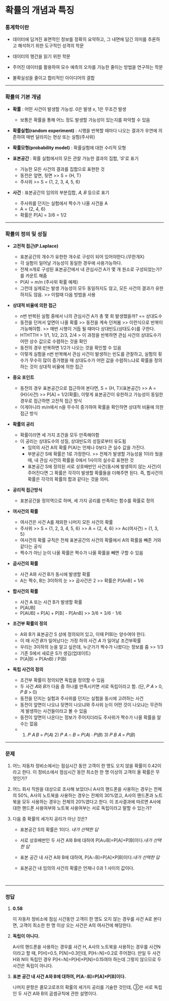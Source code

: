 # 확률의 개념과 특징



### 통계학이란

- 데이터에 담겨진 표면적인 정보를 정확히 요약하고, 그 내면에 담긴 의미를 추론하고 해석하기 위한 도구적인 성격의 학문

- 데이터의 행간을 읽기 위한 학문
- 주어진 데이터를 활용하여 모수 예측의 오차를 가능한 줄이는 방법을 연구하는 학문
- 불확실성을 줄이고 합리적인 아이디어의 결합



---



### 확률의 기본 개념

- **확률** : 어떤 사건이 발생할 가능성. 0은 발생 x, 1은 무조건 발생
  - 보통은 확률을 통해 어느 정도 발생할 가능성이 있는지를 파악할 수 있음

- **확률실험(random experiment)** : 시행을 반복할 때마다 나오는 결과가 우연에 의존하여 매번 달라지는 현상 또는 실험(주사위)
- **확률모형(probability model)** : 확률실험에 대한 수리적 모형
- **표본공간** : 확률 실험에서의 모든 관찰 가능한 결과의 집합, '𝑆'로 표기
  - 가능한 모든 사건의 결과를 집합으로 표현한 것
  - 동전은 앞면, 뒷면 >> S = {H, T}
  - 주사위 >> S = {1, 2, 3, 4, 5, 6}
- **사건** : 표본공간의 임의의 부분집합, 𝐴, 𝐵 등으로 표기
  - 주사위를 던지는 실험에서 짝수가 나올 사건을 A
  - A = {2, 4, 6}
  - 확률은 P[A] = 3/6 = 1/2



---



### 확률의 정의 및 성질

- **고전적 접근(P.Laplace)**
  - 표본공간의 개수가 유한한 개수로 구성이 되어 있어야한다.(무한개X)
  - 각 실험이 일어날 가능성이 동일한 경우에 사용가능하다.
  - 전체 n개로 구성된 표본공간에서 내 관심사건 A가 몇 개 원소로 구성되었는가?를 카운트 해줌
  - P(A) = m/n (주사위 확률 예제)
  - 그런데 실제로는 발생 가능성이 모두 동일하지도 않고, 모든 사건의 결과가 유한하지도 않음. >> 이럴때 다음 방법을 사용
- **상대적 비율에 의한 접근**
  - n번 반복된 실험 중에서 나의 관심사건 A가 총 몇 회 발생했을까? == 상대도수
  - 동전을 던져서 앞면이 나올 확률 >> 동전을 계속 던져봄 >> 이런식으로 반복이 가능해야함. >> 매번 시행이 거듭 될 때마다 상대빈도(상대도수)를 구한다. 
  - HTHTTH > 1/1, 1/2, 2/3, 2/4 > 이 과정을 반복하면 관심 사건의 상대도수가 어떤 상수 값으로 수렴하는 것을 확인
  - 동전의 경우 반복하면 1/2가 나오는 것을 확인할 수 있음
  - 이렇게 실험을 n번 반복해서 관심 사건이 발생하는 빈도를 관찰하고, 실험의 횟수가 무수히 많이 증가했을 때 상대도수가 어떤 값을 수렴하느냐로 확률을 정의하는 것이 상대적 비율에 의한 접근
- **중요 포인트**
  - 동전의 경우 표본공간으로 접근하여 본다면, S = {H, T}(표본공간) >> A = {H}(사건) >> P[A] = 1/2(확률), 이렇게 표본공간이 유한하고 가능성이 동일한 경우로 접근하면 고전적 접근 방식
  - 이게아니라 m/n에서 n을 무수히 증가하여 확률을 확인하면 상대적 비율에 의한 접근 방식
- **확률의 공리**
  - 확률이라면 세 가지 조건을 모두 만족해야함
  - 이 공리는 상대도수의 성질, 상대빈도의 성질로부터 유도됨
    - 임의의 사건 A의 확률 P(A)는 언제나 0보다 큰 실수 값을 가진다.
    - 부분공간 S에 확률은 1로 가정한다. >> 전체가 발생할 가능성을 1이라 뒀을 때, 내 관심 사건의 확률을 0에서 1사이의 실수로 표현한 것
    - 표본공간 S에 정의된 서로 상호배반인 사건(동시에 발생하지 않는 사건)이 주어진다면 그 확률은 각각이 발생할 확률들을 더해주면 된다. 즉, 합사건의 확률은 각각의 확률의 합과 같다는 것을 의미.
- **공리적 접근방식**
  - 표본공간을 정의역으로 하며, 세 가지 공리를 만족하는 함수를 확률로 정의

- **여사건의 확률**
  - 여사건은 사건 A를 제외한 나머지 모든 사건의 확률
  - 주사위 >> S = {1, 2, 3, 4, 5, 6} >> A = {2, 4, 6} >> Ac(여사건) = {1, 3, 5}
  - 여사건의 확률 규칙은 전체 표본공간의 사건의 확률에서 A의 확률을 빼준 거와 같다는 공식
  - 짝수가 아닌 눈이 나올 확률은 짝수가 나올 확률을 빼면 구할 수 있음

- **곱사건의 확률**
  - 사건 A와 사건 B가 동시에 발생할 확률
  - A는 짝수, B는 3이하의 눈 >> 곱사건은 2 >> 확률은 P[AnB] = 1/6

- **합사건의 확률**
  - 사건 A 또는 사건 B가 발생할 확률
  - P[AUB]
  - P[AUB] = P[A] + P[B] - P[AnB] >> 3/6 + 3/6 - 1/6

- **조건부 확률의 정의**
  - A와 B가 표본공간 S 상에 정의되어 있고, 이때 P(B)는 양수여야 한다.
  - 이 때 사건 𝐵가 일어났다는 가정 하의 사건 𝐴 가 일어날 조건부확률
  - 우리는 3이하의 눈을 알고 싶은데, 누군가가 짝수가 나왔다는 정보를 줌 >> 1/3
  - 기존 S에서 새로운 S가 생김(업데이트)
  - P(A|B) = P(AnB) / P(B)

- **독립 사건의 정의**
  - 조건부 확률이 정의되면 독립을 정의할 수 있음
  - 두 사건 𝐴와 𝐵가 다음 중 하나를 만족시키면 서로 독립이라고 함.  (단, 𝑃 𝐴 > 0, 𝑃 𝐵 > 0)
  - 동전을 던지는 실험과 주사위를 던지는 실험을 동시에 고려하는 사건
  - 동전이 앞면이 나오냐 뒷면이 나오냐와 주사위 눈이 어떤 것이 나오냐는 무관하게 발생하는 사건들이라고 볼 수 있음
  - 동전이 앞면이 나온다는 정보가 주어지더라도 주사위가 짝수가 나올 확률을 알 수는 없음
  - 1) 𝑃 𝐴 𝐵 = 𝑃(𝐴) 2) 𝑃 𝐴 ∩ 𝐵 = 𝑃(𝐴) ∙ 𝑃(𝐵) 3) 𝑃 𝐵 𝐴 = 𝑃(𝐵)




---



### 문제

1. 어느 자동차 정비소에서는 점심시간 동안 고객이 한 명도 오지 않을 확률이 0.42이라고 한다. 이 정비소에서 점심시간 동안 최소한 한 명 이상의 고객이 올 확률은 무엇인가?

2. 어느 회사 직원을 대상으로 조사해 보았더니 A사의 핸드폰을 사용하는 경우는 전체의 50%, A사의 노트북을 사용하는 경우는 전체의 30%였고, A사의 핸드폰과 노트북을 모두 사용하는 경우는 전체의 20%였다고 한다. 이 조사결과에 따르면 A사에 대한 핸드폰 사용여부와 노트북 사용여부는 서로 독립이라고 말할 수 있는가?

3. 다음 중 확률의 세가지 공리가 아닌 것은?

   - 표본공간 S의 확률은 1이다. *내가 선택한 답*

   - 서로 상호배반인 두 사건 A와 B에 대하여 P[A∪B]=P[A]+P[B]이다.*내가 선택한 답*

   - 표본 공간 내 사건 A와 B에 대하여, P[A∩B]=P[A]×P[B]이다.*내가 선택한 답*

   - 표본공간 내 임의의 사건의 확률은 언제나 0과 1 사이의 값이다.

​	

---



### 정답

1. **0.58**

   이 자동차 정비소에 점심 시간동안 고객이 한 명도 오지 않는 경우를 사건 A로 본다면, 고객이 최소한 한 명 이상 오는 사건은 A의 여사건에 해당한다.

2. **독립이 아니다.**

   A사의 핸드폰을 사용하는 경우를 사건 H, A사의 노트북을 사용하는 경우를 사건N이라고 할 때, P[H]=0.5, P[N]=0.3인데, P[H∩N]=0.2로 주어졌다. 만일 두 사건 H와 N이 독립인 경우 P[H∩N]=P[H]×P[N]=0.15여야 하는데 그렇지 않으므로 두 사건은 독립이 아니다.

3. **표본 공간 내 사건 A와 B에 대하여, P[A∩B]=P[A]×P[B]이다.**

   나머지 문항은 콜모고로프의 확률의 세가지 공리를 기술한 것인데, ③은 서로 독립인 두 사건 A와 B의 곱셈규칙에 관한 설명이다.
